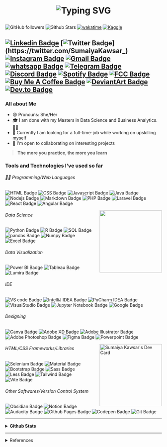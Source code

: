 <h1 align="center"> 

![Typing SVG](https://readme-typing-svg.herokuapp.com?font=Caveat&color=c0392b&size=36&center=true&width=500&lines=Hello%2C+World!;Sumaiya+Kawsar+here.;)

</h1>
<!--
 ![Years Badge](https://badges.pufler.dev/years/sumaiyakawsar?&style=flat&color=black&labelColor=purple) ![Repos Badge](https://badges.pufler.dev/repos/sumaiyakawsar?&style=flat&color=black&labelColor=indigo) ![Commits Badge](https://badges.pufler.dev/commits/yearly/sumaiyakawsar?&style=flat&color=black&labelColor=magenta) ![visitors](https://visitor-badge-reloaded.herokuapp.com/badge?page_id=sumaiyakawsar&lcolor=red&color=black  [![Visits](https://visitcount.itsvg.in/api?id=sumaiyakawsar&label=Profile%20Views&color=10&icon=3&pretty=false)](https://visitcount.itsvg.in) ![Profile views](https://gpvc.arturio.dev/sumaiyakawsar) 
 -->

 ![GitHub followers](https://img.shields.io/github/followers/sumaiyakawsar?label=Followers&style=flat&color=black&labelColor=blue) ![Github Stars](https://img.shields.io/github/stars/sumaiyakawsar?style=social) [![wakatime](https://wakatime.com/badge/user/0975cca4-929b-4d71-9261-c654018e5d3e.svg?style=plastic)](https://wakatime.com/@0975cca4-929b-4d71-9261-c654018e5d3e) [![Kaggle](https://img.shields.io/badge/Kaggle-Contributor-20BEFF?style=plastic)](https://www.kaggle.com/sumaiyakawsar)

[![Linkedin Badge](https://img.shields.io/badge/-Sumaiya_Kawsar-0e76a8?style=plastic&labelColor=0e76a8&logo=linkedin&logoColor=white)](https://www.linkedin.com/in/sumaiyakawsar/) [![Twitter Badge](https://img.shields.io/badge/-_SumaiyaKawsar_-000000?style=plastic&labelColor=000000&logo=x&logoColor=white&link=https://twitter.com/SumaiyaKawsar_)](https://twitter.com/SumaiyaKawsar_) [![Instagram Badge](https://img.shields.io/badge/-devsume-E4405F?style=plastic&labelColor=E4405F&logo=instagram&logoColor=white)](https://www.instagram.com/devsume/) [![Gmail Badge](https://img.shields.io/badge/-Gmail-c0392b?style=plastic&labelColor=c0392b&logo=gmail&logoColor=white)](mailto:sumaiyakawsar693@gmail.com) [![whatsapp Badge](https://img.shields.io/badge/-WhatsApp-25D366?style=plastic&labelColor=25D366&logo=whatsapp&logoColor=white)](https://wa.me/+60164188764) [![Telegram Badge](https://img.shields.io/badge/-Telegram-3776AB?style=plastic&labelColor=3776AB&logo=telegram&logoColor=white)](https://t.me/sumaiyakawsar) [![Discord Badge](https://img.shields.io/badge/-Discord-5865F2?style=plastic&labelColor=5865F2&logo=Discord&logoColor=white)](https://discordapp.com/users/522597510406078483) [![Spotify Badge](https://img.shields.io/badge/-Spotify-1ED760?style=plastic&labelColor=1ED760&logo=spotify&logoColor=white)](https://open.spotify.com/user/21hzvlxvqkqns6v3qpsletqbq) [![FCC Badge](https://img.shields.io/badge/-freeCodeCamp-0A0A23?style=plastic&labelColor=0A0A23&logo=freeCodeCamp&logoColor=white)](https://www.freecodecamp.org/sumaiyakawsar) [![Buy Me A Coffee Badge](https://img.shields.io/badge/BuyMeABook-FFDD00?style=plastic&labelColor=FFDD00&logo=buymeacoffee&logoColor=white)](https://www.buymeacoffee.com/sumaiyakawsar) [![DeviantArt Badge](https://img.shields.io/badge/-DeviantArt-05CC47?style=plastic&labelColor=05CC47&logo=deviantart&logoColor=white)](https://www.deviantart.com/sumaiyakawsar) [![Dev.to Badge](https://img.shields.io/badge/-Dev-0A0A0A?style=plastic&labelColor=0A0A0A&logo=dev.to&logoColor=white)](https://dev.to/sumaiyakawsar)
-----

### All about Me
- 😄 Pronouns: She/Her
- 🎓 I am done with my Masters in Data Science and Business Analytics. 👩‍🎓
- 🤔 Currently I am looking for a full-time-job while working on upskilling myself
- 🤝 I'm open to collaborating on interesting projects
<!-- - 🔭 I’m currently working on **[Devchallenges.io](https://devchallenges.io/paths/responsive-web-developer)** & **[frontendmentor.io](https://www.frontendmentor.io/challenges)** for Front-End Development in my free time.
- 🌱 I’m currently updating my portfolio website using ![React Badge](https://img.shields.io/badge/-React-61DAFB?style=flat&labelColor=black&logo=react&logoColor=61DAFB) -->
<!-- - ⚡ Fun fact:  -->


> **The more you practice, the more you learn**
 

### Tools and Technologies I've used so far
###### 👨‍💻 Programming/Web Languages

![HTML Badge](https://img.shields.io/badge/-HTML-E34F26?style=flat&labelColor=black&logo=html5&logoColor=E34F26) ![CSS Badge](https://img.shields.io/badge/-CSS-1572B6?style=flat&labelColor=black&logo=css3&logoColor=1572B6) ![Javascript Badge](https://img.shields.io/badge/-Javascript-F7DF1E?style=flat&labelColor=black&logo=javascript&logoColor=F7DF1E) ![Java Badge](https://img.shields.io/badge/-Java-007396?style=flat&labelColor=black&logo=java&logoColor=007396) ![Nodejs Badge](https://img.shields.io/badge/-Nodejs-339933?style=flat&labelColor=black&logo=node.js&logoColor=339933) ![Markdown Badge](https://img.shields.io/badge/-Markdown-black?style=flat&labelColor=black&logo=Markdown&logoColor=white) ![PHP Badge](https://img.shields.io/badge/-PHP-777BB4?style=flat&labelColor=black&logo=PHP&logoColor=777BB4) ![Laravel Badge](https://img.shields.io/badge/-Laravel-FF2D20?style=flat&labelColor=black&logo=laravel&logoColor=FF2D20) ![React Badge](https://img.shields.io/badge/-React-61DAFB?style=flat&labelColor=black&logo=react&logoColor=61DAFB) ![Angular Badge](https://img.shields.io/badge/-Angular-DD0031?style=flat&labelColor=black&logo=angular&logoColor=DD0031) 

<img align="right" width="200" src="https://spotify-github-profile.kittinanx.com/api/view?uid=21hzvlxvqkqns6v3qpsletqbq&cover_image=true&theme=default"/>

###### Data Science
![Python Badge](https://img.shields.io/badge/-Python-3776AB?style=flat&labelColor=black&logo=python&logoColor=3776AB) ![R Badge](https://img.shields.io/badge/-R-276DC3?style=flat&labelColor=black&logo=r&logoColor=276DC3) ![SQL Badge](https://img.shields.io/badge/-SQL-4479A1?style=flat&labelColor=black&logo=MySQL&logoColor=4479A1) ![pandas Badge](https://img.shields.io/badge/-Pandas-150458?style=flat&labelColor=black&logo=pandas&logoColor=150458) ![Numpy Badge](https://img.shields.io/badge/-Numpy-013243?style=flat&labelColor=black&logo=numpy&logoColor=013243) ![Excel Badge](https://img.shields.io/badge/-Excel-217346?style=flat&labelColor=black&logo=microsoftexcel&logoColor=217346)

###### Data Visualization
![Power BI Badge](https://img.shields.io/badge/-Power_BI-F2C811?style=flat&labelColor=black&logo=powerbi&logoColor=F2C811) ![Tableau Badge](https://img.shields.io/badge/-Tableau-E97627?style=flat&labelColor=black&logo=tableau&logoColor=E97627) ![Lumira Badge](https://img.shields.io/badge/-SAP_Lumira-0FAAFF?style=flat&labelColor=black&logo=sap&logoColor=0FAAFF)

###### IDE
![VS code Badge](https://img.shields.io/badge/-VS_code-007ACC?style=flat&labelColor=black&logo=VisualStudioCode&logoColor=007ACC) ![IntelliJ IDEA Badge](https://img.shields.io/badge/-IntelliJ_IDEA-FD305B?style=flat&labelColor=black&logo=IntelliJIDEA&logoColor=white) ![PyCharm IDEA Badge](https://img.shields.io/badge/-PyCharm-21D789?style=flat&labelColor=black&logo=PyCharm&logoColor=white) ![VisualStudio Badge](https://img.shields.io/badge/-VisualStudio-5C2D91?style=flat&labelColor=black&logo=VisualStudio&logoColor=5C2D91) ![Jupyter Notebook Badge](https://img.shields.io/badge/-Jupyter-F37626?style=flat&labelColor=black&logo=Jupyter&logoColor=F37626) ![Google Badge](https://img.shields.io/badge/-Google_Colab-F9AB00?style=flat&labelColor=black&logo=googlecolab&logoColor=F9AB00)

###### Designing 
![Canva Badge](https://img.shields.io/badge/-Canva-00C4CC?style=flat&labelColor=black&logo=Canva&logoColor=00C4CC) ![Adobe XD Badge](https://img.shields.io/badge/-Adobe_XD-FF61F6?style=flat&labelColor=black&logo=AdobeXD&logoColor=FF61F6) ![Adobe Illustrator Badge](https://img.shields.io/badge/-Illustrator-FF9A00?style=flat&labelColor=black&logo=Adobe%20Illustrator&logoColor=FF9A00) ![Adobe Photoshop Badge](https://img.shields.io/badge/-Photoshop-31A8FF?style=flat&labelColor=black&logo=AdobePhotoshop&logoColor=31A8FF) ![Figma Badge](https://img.shields.io/badge/-Figma-F24E1E?style=flat&labelColor=black&logo=Figma&logoColor=F24E1E) ![Powerpoint Badge](https://img.shields.io/badge/-Powerpoint-B7472A?style=flat&labelColor=black&logo=microsoftpowerpoint&logoColor=B7472A)

<a href="https://app.daily.dev/sumaiya_k"><img align="right"  src="https://api.daily.dev/devcards/v2/OBTRcljDsG2xKnhyqBOSz.png?type=default&r=sbo" width="200" alt="Sumaiya Kawsar's Dev Card"/></a>

###### HTML/CSS Frameworks/Libraries
![Selenium Badge](https://img.shields.io/badge/-Selenium-43B02A?style=flat&labelColor=black&logo=selenium&logoColor=43B02A) ![Material Badge](https://img.shields.io/badge/-Material_UI-2196F3?style=flat&labelColor=black&logo=materialdesign&logoColor=2196F3) ![Bootstrap Badge](https://img.shields.io/badge/-Bootstrap-7952B3?style=flat&labelColor=black&logo=bootstrap&logoColor=7952B3) ![Sass Badge](https://img.shields.io/badge/-Sass-CC6699?style=flat&labelColor=black&logo=Sass&logoColor=CC6699) ![Less Badge](https://img.shields.io/badge/-Less-CC6699?style=flat&labelColor=black&logo=Less&logoColor=CC6699) ![Tailwind Badge](https://img.shields.io/badge/-Tailwind_CSS-06B6D4?style=flat&labelColor=black&logo=tailwindcss&logoColor=06B6D4) ![Vite Badge](https://img.shields.io/badge/Vite-646CFF?style=flat&labelColor=black&logo=vite&logoColor=646CFF)


###### Other Softwares/Version Control System
![Obsidian Badge](https://img.shields.io/badge/-Obsidian-7C3AED?style=flat&labelColor=black&logo=obsidian&logoColor=7C3AED)  ![Notion Badge](https://img.shields.io/badge/-Notion-black?style=flat&labelColor=black&logo=Notion&logoColor=white) ![Audacity Badge](https://img.shields.io/badge/-Audacity-0000CC?style=flat&labelColor=black&logo=Audacity&logoColor=0000CC) ![Github Pages Badge](https://img.shields.io/badge/-Github_Pages-black?style=flat&labelColor=black&logo=Github&logoColor=white) ![Codepen Badge](https://img.shields.io/badge/-Codepen-black?style=flat&labelColor=black&logo=Codepen&logoColor=white) ![Git Badge](https://img.shields.io/badge/-Git-F05032?style=flat&labelColor=black&logo=Git&logoColor=F05032) 
 
----

<details>
  <summary> <b>Github Stats</b> </summary>

<!--  ### Github Stats -->
<p align="center">
 
<img align="center" width="350" src="https://github-readme-stats-sumaiyakawsar.vercel.app/api?username=sumaiyakawsar&count_private=true&theme=midnight-purple&show_icons=true&border_radius=30px&include_all_commits=true&hide_border=true&custom_title=SK%27s%20Github%20Stats&rank_icon=github"/>

<img align="center" width="350" src="https://github-readme-streak-stats.herokuapp.com/?user=sumaiyakawsar&theme=midnight-purple&fire=yellow&currStreakLabel=red&currStreakNum=red&hide_border=true"/>

![trophy](https://github-profile-trophy.vercel.app/?username=sumaiyakawsar&row=1&column=7&theme=discord&no-bg=true&no-frame=true)
<!--
![Sumaiya's github activity graph](https://sk-activity-graph.herokuapp.com/graph?username=sumaiyakawsar&theme=react-dark&area=true&hide_border=true&custom_title=SK%27s%20Contribution%20graph&radius=16)
-->
<img align="center" width="300" src="https://github-readme-stats-sumaiyakawsar.vercel.app/api/top-langs/?username=sumaiyakawsar&hide=Visual%20Basic%20.Net,Shell,Java,ruby&langs_count=10&layout=compact&count_private=true&theme=midnight-purple&border_radius=30px&hide_border=true"/>

<img align="center" width="400" src="https://github-readme-stats.vercel.app/api/wakatime?username=sumaiyakawsar&layout=compact&langs_count=10&hide=other&display_format=percent&count_private=true&theme=midnight-purple&border_radius=30px&hide_border=true"/>
 

</p>

</details>

----

<details>
  <summary>References</summary>
  

| Name                               | Repository Link                                                |
| ---------------------------------- | -------------------------------------------------------------- |
| _Title with Typing Feature_        | https://git.io/typing-svg                                      |
| _Github Readme Stats and Top Lang_ | https://github.com/anuraghazra/github-readme-stats             |
| _Github Profile Views Counter_     | https://github.com/arturssmirnovs/github-profile-views-counter |
| _Github Profile Trophy_            | https://github.com/ryo-ma/github-profile-trophy                |
| _Github Readme Streak Stats_       | https://github.com/DenverCoder1/github-readme-streak-stats     |
| _Github Readme Activity Graph_     | https://github.com/Ashutosh00710/github-readme-activity-graph  |
| _Profile Badges_                   | https://www.shields.io/                                        |
| _Years & Repos Counter_            | https://pufler.dev/git-badges/                                 |
| _Spotify Now Playing Card_         | https://github.com/kittinan/spotify-github-profile             |
| _Visit Count_     |https://visitcount.itsvg.in/|
| _Slugs_                     | https://github.com/simple-icons/simple-icons/blob/develop/slugs.md |
| _Icons_     | https://simpleicons.org/      |

</details>

<!--
![WordPress Badge](https://img.shields.io/badge/-WordPress-21759B?style=flat&labelColor=black&logo=WordPress&logoColor=21759B)

 [![wakatime](https://wakatime.com/badge/github/sumaiyakawsar/sumaiyakawsar.svg)](https://wakatime.com/badge/github/sumaiyakawsar/sumaiyakawsar)

<img width="400"  src="https://github.com/sumaiyakawsar/sumaiyakawsar/blob/main/images/stat.svg" alt="Sumaiya WakaTime Activity"/>

![Vue Badge](https://img.shields.io/badge/-Vue-4FC08D?style=flat&labelColor=black&logo=vue.js&logoColor=4FC08D) 

 ![Sumaiya's github stats](https://github-readme-stats.vercel.app/api?username=sumaiyakawsar&count_private=true&theme=midnight-purple&show_icons=true&border_radius=30px&include_all_commits=true&hide_border=true&hide_title=true) 
 
 ![GitHub Streak](https://github-readme-streak-stats.herokuapp.com/?user=sumaiyakawsar&theme=midnight-purple&fire=yellow&currStreakLabel=red&currStreakNum=red&hide_border=true)  

![Top Langs](https://github-readme-stats.vercel.app/api/top-langs/?username=sumaiyakawsar&hide=batchfile,python,Visual%20Basic%20.Net,ruby&langs_count=6&layout=compact&count_private=true&theme=midnight-purple&border_radius=30px&hide_border=true) 

![spotify-github-profile](https://spotify-github-profile.vercel.app/api/view?uid=21hzvlxvqkqns6v3qpsletqbq&cover_image=true&theme=default)

github stats
bg_color=360,ea6161,ffc64d,fffc4d,52fa5a
text_color=black&icon_color=000

Streak
&dates=2FD3EB&currStreakNum=red&fire=red&ring=purple&sideLabels=white&sideNums=green&stroke=red

 [![Spotify](https://novatorem.vercel.app/api/spotify)](https://open.spotify.com/user/21hzvlxvqkqns6v3qpsletqbq)

Gists Count
[![Gists Badge](https://badges.pufler.dev/gists/sumaiyakawsar)](https://badges.pufler.dev)


### for Repos
[![Updated Badge](https://badges.pufler.dev/updated/{username}/{repo name})](https://badges.pufler.dev)

counts visits
[![Visits Badge](https://badges.pufler.dev/visits/{username}/{repo name})](https://badges.pufler.dev)

created
[![Created Badge](https://badges.pufler.dev/created/{username}/{repo name})](https://badges.pufler.dev)

Contributors in a repo
[![Contributors Display](https://badges.pufler.dev/contributors/{username}/{repo name}?size=50&padding=5&bots=true)](https://badges.pufler.dev)

-->

